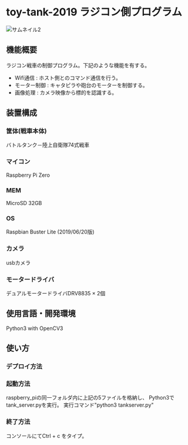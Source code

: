 # toy-tank-2019 ラジコン側プログラム

![サムネイル2](https://user-images.githubusercontent.com/54632092/90399098-6081da00-e0d5-11ea-805a-0aa208311b5a.jpg)

## 機能概要
ラジコン戦車の制御プログラム。下記のような機能を有する。
- Wifi通信 : ホスト側とのコマンド通信を行う。
- モーター制御 : キャタピラや砲台のモーターを制御する。
- 画像処理 : カメラ映像から標的を認識する。

## 装置構成
### 筐体(戦車本体)
バトルタンク－陸上自衛隊74式戦車
### マイコン
Raspberry Pi Zero
### MEM
MicroSD 32GB
### OS
Raspbian Buster Lite (2019/06/20版)
### カメラ
usbカメラ
### モータードライバ
デュアルモータードライバDRV8835 × 2個

## 使用言語・開発環境
  Python3 with OpenCV3

## 使い方
### デプロイ方法

### 起動方法
  raspberry_piの同一フォルダ内に上記の5ファイルを格納し、
  Python3でtank_server.pyを実行。
  実行コマンド"python3 tankserver.py"
  
### 終了方法
  コンソールにてCtrl + c をタイプ。


